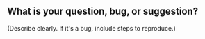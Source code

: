 ## What is your question, bug, or suggestion?

(Describe clearly. If it's a bug, include steps to reproduce.) 